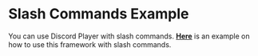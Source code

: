 # Slash Commands Example

You can use Discord Player with slash commands. **[Here](https://github.com/Androz2091/discord-player/blob/master/example/music-bot)** is an example on how to use this framework with slash commands.
